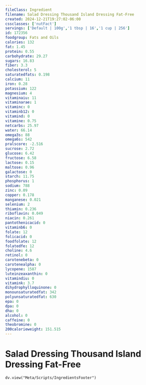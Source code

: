 ```yaml
---
fileClass: Ingredient
filename: Salad Dressing Thousand Island Dressing Fat-Free
created: 2024-12-21T19:27:02-06:00
cssclasses: ['nutFact']
servings: ['Default | 100g','1 tbsp | 16','1 cup | 256']
id: 172356
foodgroup: Fats and Oils
calories: 132
fat: 1.45
protein: 0.55
carbohydrate: 29.27
sugars: 16.83
fiber: 3.3
cholesterol: 5
saturatedfats: 0.198
calcium: 11
iron: 0.28
potassium: 122
magnesium: 4
vitaminaiu: 11
vitaminarae: 1
vitaminc: 0
vitaminb12: 0
vitamind: 0
vitamine: 0.75
netcarbs: 25.97
water: 66.14
omega3s: 88
omega6s: 542
pralscore: -2.516
sucrose: 2.72
glucose: 6.42
fructose: 6.58
lactose: 0.15
maltose: 0.96
galactose: 0
starch: 11.75
phosphorus: 1
sodium: 788
zinc: 0.09
copper: 0.178
manganese: 0.021
selenium: 2
thiamin: 0.236
riboflavin: 0.049
niacin: 0.261
pantothenicacid: 0
vitaminb6: 0
folate: 12
folicacid: 0
foodfolate: 12
folatedfe: 12
choline: 4.6
retinol: 0
carotenebeta: 0
carotenealpha: 0
lycopene: 1587
luteinzeaxanthin: 0
vitamindiu: 0
vitamink: 3.7
dihydrophylloquinone: 0
monounsaturatedfat: 342
polyunsaturatedfat: 630
epa: 0
dpa: 0
dha: 0
alcohol: 0
caffeine: 0
theobromine: 0
200calorieweight: 151.515
---
```


# Salad Dressing Thousand Island Dressing Fat-Free

```dataviewjs
dv.view("Meta/Scripts/IngredientsFooter")
```